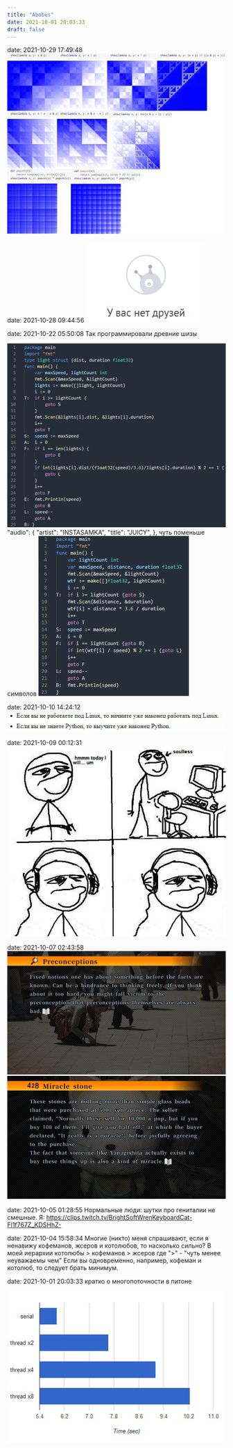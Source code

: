 ```yaml
---
title: "Abobus"
date: 2021-10-01 20:03:33
draft: false
---
```


date: 2021-10-29 17:49:48
![](/img/vk/ZaO3F_HdEIA.jpg)

date: 2021-10-28 09:44:56
![](/img/vk/kKaQtwUp1YA.jpg)

date: 2021-10-22 05:50:08
Так программировали древние шизы

![](/img/vk/nknH3JunYxc.jpg)
      "audio": {
        "artist": "INSTASAMKA",
        "title": "JUICY",
      },
      чуть поменьше символов
![](/img/vk/yvaROLot-9E.jpg)

date: 2021-10-10 14:24:12
![](/img/vk/7UvaH8qvI4U.jpg)

date: 2021-10-09 00:12:31
![](/img/vk/nrhOKrLZTYA.jpg)

date: 2021-10-07 02:43:58
![](/img/vk/IgUR4FpOpSw.jpg)
![](/img/vk/P3XvVyqeg1Q.jpg)

date: 2021-10-05 01:28:55
Нормальные люди: шутки про гениталии не смешные.
Я: https://clips.twitch.tv/BrightSoftWrenKeyboardCat-Fl1f767Z_KDSHhZ-

date: 2021-10-04 15:58:34
Многие (никто) меня спрашивают, если я ненавижу кофеманов, жсеров и котолюбов, то насколько сильно?
В моей иерархии
котолюбы > кофеманов > жсеров
где ">" - "чуть менее неуважаемы чем"
Если вы одновременно, например, кофеман и котолюб, то следует брать минимум.

date: 2021-10-01 20:03:33
кратко о многопоточности в питоне

![](/img/vk/jVve02V41mM.jpg)
